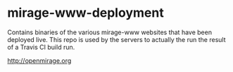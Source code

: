 mirage-www-deployment
=====================

Contains binaries of the various mirage-www websites that have been deployed
live.  This repo is used by the servers to actually the run the result of a
Travis CI build run.

<http://openmirage.org>
